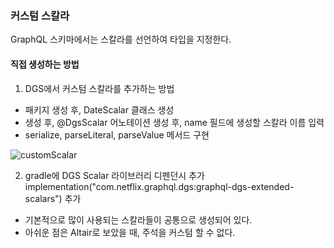 ### 커스텀 스칼라
GraphQL 스키마에서는 스칼라를 선언하여 타입을 지정한다.

#### 직접 생성하는 방법

1. DGS에서 커스텀 스칼라를 추가하는 방법  
- 패키지 생성 후, DateScalar 클래스 생성
- 생성 후, @DgsScalar 어노테이션 생성 후, name 필드에 생성할 스칼라 이름 입력
- serialize, parseLiteral, parseValue 메서드 구현  

<img src="https://i.postimg.cc/6q8n5w67/100.png" alt="customScalar">

2. gradle에 DGS Scalar 라이브러리 디펜던시 추가
implementation("com.netflix.graphql.dgs:graphql-dgs-extended-scalars") 추가
- 기본적으로 많이 사용되는 스칼라들이 공통으로 생성되어 있다. 
- 아쉬운 점은 Altair로 보았을 때, 주석을 커스텀 할 수 없다.